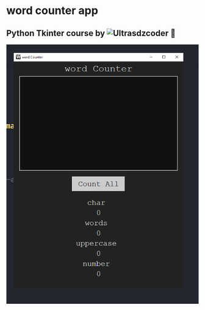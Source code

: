 # word counter app 
## Python Tkinter course by ![Ultrasdzcoder](https://www.youtube.com/c/UltrasDzCoder?sub_confirmation=1) 🧡
![word counter](https://github.com/udc2020/word_counter_udc/blob/main/screenshot.PNG)
